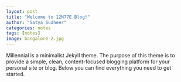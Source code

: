```yaml
---
layout: post
title: "Welcome to 12N77E Blog!"
author: "Satya Sudheer"
categories: notes
tags: [notes]
image: bangalore-2.jpg
---
```


Millennial is a minimalist Jekyll theme. The purpose of this theme is to provide a simple, clean, content-focused blogging platform for your personal site or blog. Below you can find everything you need to get started.
